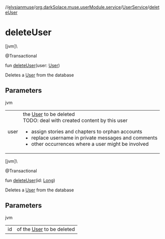 //[elysianmuse](../../../index.md)/[org.darkSolace.muse.userModule.service](../index.md)/[UserService](index.md)/[deleteUser](delete-user.md)

# deleteUser

[jvm]\

@Transactional

fun [deleteUser](delete-user.md)(user: [User](../../org.darkSolace.muse.userModule.model/-user/index.md))

Deletes a [User](../../org.darkSolace.muse.userModule.model/-user/index.md) from the database

## Parameters

jvm

| | |
|---|---|
| user | the [User](../../org.darkSolace.muse.userModule.model/-user/index.md) to be deleted<br>TODO: deal with created content by this user<br><ul><li>assign stories and chapters to orphan accounts</li><li>replace username in private messages and comments</li><li>other occurrences where a user might be involved</li></ul> |

[jvm]\

@Transactional

fun [deleteUser](delete-user.md)(id: [Long](https://kotlinlang.org/api/latest/jvm/stdlib/kotlin/-long/index.html))

Deletes a [User](../../org.darkSolace.muse.userModule.model/-user/index.md) from the database

## Parameters

jvm

| | |
|---|---|
| id | of the [User](../../org.darkSolace.muse.userModule.model/-user/index.md) to be deleted |
